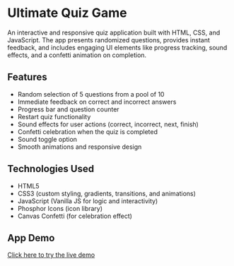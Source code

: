 # Ultimate Quiz Game

An interactive and responsive quiz application built with HTML, CSS, and JavaScript. The app presents randomized questions, provides instant feedback, and includes engaging UI elements like progress tracking, sound effects, and a confetti animation on completion.

## Features

- Random selection of 5 questions from a pool of 10  
- Immediate feedback on correct and incorrect answers  
- Progress bar and question counter  
- Restart quiz functionality  
- Sound effects for user actions (correct, incorrect, next, finish)  
- Confetti celebration when the quiz is completed  
- Sound toggle option  
- Smooth animations and responsive design  

## Technologies Used

- HTML5  
- CSS3 (custom styling, gradients, transitions, and animations)  
- JavaScript (Vanilla JS for logic and interactivity)  
- Phosphor Icons (icon library)  
- Canvas Confetti (for celebration effect)  

## App Demo

[Click here to try the live demo](https://quiz-appforstudents.netlify.app)
